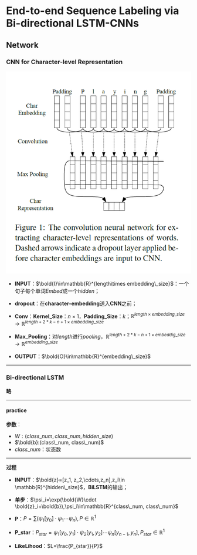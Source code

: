 # End-to-end Sequence Labeling via Bi-directional LSTM-CNNs

## Network

### CNN for Character-level Representation



<img src="md_pic\CNN.png" alt="image-20201022200229254" style="zoom:80%;" />

* **INPUT**：$\bold{I}\in\mathbb{R}^{length\times embedding\_size}$：一个句子每个单词*Embed*成一个*hidden*；

* **dropout**：在**character-embedding**送入**CNN**之前；
* **Conv**：**Kernel_Size**：$n\times1$，**Padding_Size**：$k$；$\mathbb{R}^{length\times embedding\_size}\to \mathbb{R}^{length+2*k-n+1\times embedding\_size}$
* **Max_Pooling**：对*length*进行*pooling*，$\mathbb{R}^{length+2*k-n+1\times embeddig\_size}\to \mathbb{R}^{embedding\_size}$
* **OUTPUT**：$\bold{O}\in\mathbb{R}^{embedding\_size}$

****

### Bi-directional LSTM

**略**



****

#### practice

**参数**：

* $W:(class\_num, class\_num, hidden\_size)$
* $\bold{b}:(class\_num, class\_num)$
* $class\_num$：状态数

***

**过程**

* **INPUT**：$\bold{z}=[z_1, z_2,\cdots,z_n],z_i\in \mathbb{R}^{hidden\_size}$，**BiLSTM**的输出；
* **单步**：$\psi_i=\exp(\bold{W}\cdot \bold{z}_i+\bold{b}),\psi_i\in\mathbb{R}^{class\_num, class\_num}$
* **P**：$P=\sum(\psi_1[y_0]\cdot \psi_1\cdots \psi_n),P\in\mathbb{R}^{1}$

* **P_star**：$P_{star}=\psi_1[y_0,y_1]\cdot \psi_2[y_1,y_2]\cdots \psi_n[y_{n-1},y_n],P_{star}\in\mathbb{R}^1$
* **LikeLihood**：$L=\frac{P_{star}}{P}$

~~~

~~~

